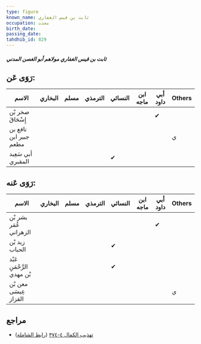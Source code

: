 ```yaml
---
type: figure
known_name: ثابت بن قيس الغفاري
occupation: محدث
birth_date:
passing_date:
tahdhib_id: 829
---
```

##### ثابت بن قيس الغفاري مولاهم أبو الغصن المدني

## رَوَى عَن:
| الاسم                 | البخاري | مسلم | الترمذي | النسائي | ابن ماجه | أبي داود | Others |
| --------------------- | ------- | ---- | ------- | ------- | -------- | -------- | ------ |
| صخر بْن إِسْحَاقَ     |         |      |         |         |          | ✔        |        |
| نافع بن جبير ابن مطعم |         |      |         |         |          |          | ي      |
| أبي سَعِيد المقبري    |         |      |         | ✔       |          |          |        |
## رَوَى عَنه:
| الاسم                      | البخاري | مسلم | الترمذي | النسائي | ابن ماجه | أبي داود | Others |
| -------------------------- | ------- | ---- | ------- | ------- | -------- | -------- | ------ |
| بشر بْن عُمَر الزهراني     |         |      |         |         |          | ✔        |        |
| زيد بْن الحباب             |         |      |         | ✔       |          |          |        |
| عَبْد الرَّحْمَنِ بْن مهدي |         |      |         | ✔       |          |          |        |
| معن بْن عِيسَى القزاز      |         |      |         |         |          |          | ي      |
## مراجع
- [تهذيب الكمال ٤-٣٧٤](obsidian://open?vault=Tahdhib-al-Kamal&file=Figures/٨٢٩-ثابت%20بن%20قيس%20الغفاري%20مولاهم%20أبو%20الغصن%20المدني) ([رابط الشاملة](https://shamela.ws/book/3722/1888))